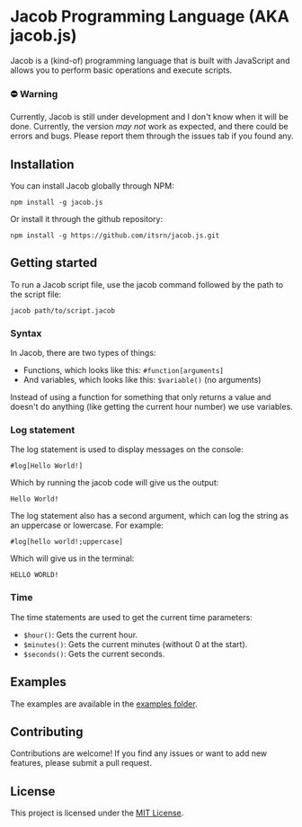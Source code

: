 # Jacob Programming Language (AKA jacob.js)
Jacob is a (kind-of) programming language that is built with JavaScript and allows you to perform basic operations and execute scripts.

### ⛔ Warning
Currently, Jacob is still under development and I don't know when it will be done. Currently, the version *may not* work as expected, and there could be errors and bugs. Please report them through the issues tab if you found any.

## Installation

You can install Jacob globally through NPM:

```shell
npm install -g jacob.js
```
Or install it through the github repository:

```shell
npm install -g https://github.com/itsrn/jacob.js.git
```

## Getting started
To run a Jacob script file, use the jacob command followed by the path to the script file:

```shell
jacob path/to/script.jacob
```

### Syntax
In Jacob, there are two types of things:
- Functions, which looks like this: `#function[arguments]`
- And variables, which looks like this: `$variable()` (no arguments)

Instead of using a function for something that only returns a value and doesn't do anything (like getting the current hour number) we use variables.

### Log statement
The log statement is used to display messages on the console:
```jacob
#log[Hello World!]
```
Which by running the jacob code will give us the output:
```
Hello World!
```
The log statement also has a second argument, which can log the string as an uppercase or lowercase.
For example:
```jacob
#log[hello world!;uppercase]
```
Which will give us in the terminal:
```
HELLO WORLD!
```

### Time
The time statements are used to get the current time parameters:

- `$hour()`: Gets the current hour.
- `$minutes()`: Gets the current minutes (without 0 at the start).
- `$seconds()`: Gets the current seconds.

## Examples
The examples are available in the [examples folder](/examples/).

## Contributing
Contributions are welcome! If you find any issues or want to add new features, please submit a pull request.

## License
This project is licensed under the [MIT License](/LICENSE).